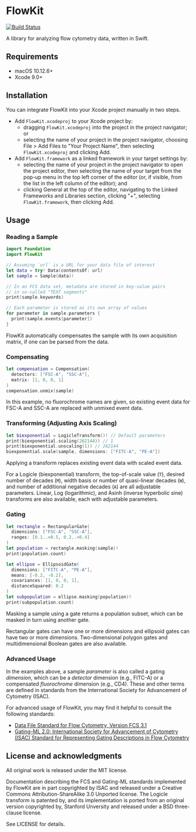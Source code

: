 # FlowKit

[![Build Status](https://travis-ci.org/xwu/FlowKit.svg?branch=master)](https://travis-ci.org/xwu/FlowKit)

A library for analyzing flow cytometry data, written in Swift.

## Requirements

- macOS 10.12.6+
- Xcode 9.0+

## Installation

You can integrate FlowKit into your Xcode project manually in two steps.

* Add `FlowKit.xcodeproj` to your Xcode project by:
	* dragging `FlowKit.xcodeproj` into the project in the project navigator; or
	* selecting the name of your project in the project navigator, choosing File > Add Files to "Your Project Name", then selecting `FlowKit.xcodeproj` and clicking Add.
* Add `FlowKit.framework` as a linked framework in your target settings by:
	* selecting the name of your project in the project navigator to open the project editor, then selecting the name of your target from the pop-up menu in the top left corner of the editor (or, if visible, from the list in the left column of the editor); and
	* clicking General at the top of the editor, navigating to the Linked Frameworks and Libraries section, clicking "+", selecting `FlowKit.framework`, then clicking Add.

## Usage

### Reading a Sample

```swift
import Foundation
import FlowKit

// Assuming `url` is a URL for your data file of interest
let data = try! Data(contentsOf: url)
let sample = Sample(data)!

// In an FCS data set, metadata are stored in key-value pairs
// in so-called "TEXT segments"
print(sample.keywords)

// Each parameter is stored as its own array of values
for parameter in sample.parameters {
  print(sample.events[parameter])
}
```

FlowKit automatically compensates the sample with its own acquisition matrix, if one can be parsed from the data.

### Compensating

```swift
let compensation = Compensation(
  detectors: ["FSC-A", "SSC-A"],
  matrix: [1, 0, 0, 1]
)
compensation.unmix(sample)
```

In this example, no fluorochrome names are given, so existing event data for FSC-A and SSC-A are replaced with unmixed event data.

### Transforming (Adjusting Axis Scaling)

```swift
let biexponential = LogicleTransform()! // Default parameters
print(biexponential.scaling(262144)) // 1
print(biexponential.unscaling(1)) // 262144
biexponential.scale(sample, dimensions: ["FITC-A", "PE-A"])
```

Applying a transform replaces existing event data with scaled event data.

For a Logicle (biexponential) transform, the top-of-scale value (`T`), desired number of decades (`M`), width basis or number of quasi-linear decades (`W`), and number of additional negative decades (`A`) are all adjustable parameters. Linear, Log (logarithmic), and Asinh (inverse hyperbolic sine) transforms are also available, each with adjustable parameters.

### Gating

```swift
let rectangle = RectangularGate(
  dimensions: ["FSC-A", "SSC-A"],
  ranges: [0.1..<0.5, 0.2..<0.4]
)
let population = rectangle.masking(sample)!
print(population.count)

let ellipse = EllipsoidGate(
  dimensions: ["FITC-A", "PE-A"],
  means: [-0.2, -0.2],
  covariances: [1, 0, 0, 1],
  distanceSquared: 0.2
)
let subpopulation = ellipse.masking(population)!
print(subpopulation.count)
```

Masking a sample using a gate returns a population subset, which can be masked in turn using another gate.

Rectangular gates can have one or more dimensions and ellipsoid gates can have two or more dimensions. Two-dimensional polygon gates and multidimensional Boolean gates are also available.

### Advanced Usage

In the examples above, a sample _parameter_ is also called a gating _dimension_, which can be a _detector_ dimension (e.g., FITC-A) or a compensated _fluorochrome_ dimension (e.g., CD4). These and other terms are defined in standards from the International Society for Advancement of Cytometry (ISAC).

For advanced usage of FlowKit, you may find it helpful to consult the following standards:

* [Data File Standard for Flow Cytometry, Version FCS 3.1](http://www.ncbi.nlm.nih.gov/pmc/articles/PMC2892967/bin/NIHMS203250-supplement-Supp_Fig_1.pdf)
* [Gating-ML 2.0: International Society for Advancement of Cytometry (ISAC) Standard for Representing Gating Descriptions in Flow Cytometry](http://flowcyt.sourceforge.net/gating/latest.pdf)

## License and acknowledgments

All original work is released under the MIT license.

Documentation describing the FCS and Gating-ML standards implemented by FlowKit are in part copyrighted by ISAC and released under a Creative Commons Attribution-ShareAlike 3.0 Unported license. The Logicle transform is patented by, and its implementation is ported from an original version copyrighted by, Stanford Unversity and released under a BSD three-clause license.

See LICENSE for details.
